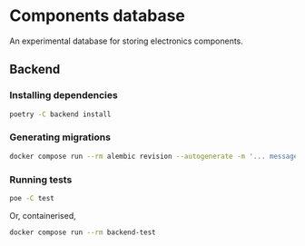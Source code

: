# Components database

An experimental database for storing electronics components.

## Backend

### Installing dependencies

```sh
poetry -C backend install
```

### Generating migrations

```sh
docker compose run --rm alembic revision --autogenerate -m '... message ...'
```

### Running tests

```sh
poe -C test
```

Or, containerised,

```sh
docker compose run --rm backend-test
```
